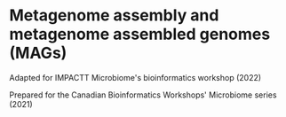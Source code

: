 # Metagenome assembly and metagenome assembled genomes (MAGs)

Adapted for IMPACTT Microbiome's bioinformatics workshop (2022)

Prepared for the Canadian Bioinformatics Workshops' Microbiome series (2021)
